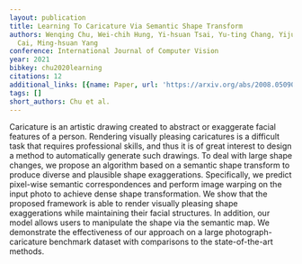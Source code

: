 ```yaml
---
layout: publication
title: Learning To Caricature Via Semantic Shape Transform
authors: Wenqing Chu, Wei-chih Hung, Yi-hsuan Tsai, Yu-ting Chang, Yijun Li, Deng
  Cai, Ming-hsuan Yang
conference: International Journal of Computer Vision
year: 2021
bibkey: chu2020learning
citations: 12
additional_links: [{name: Paper, url: 'https://arxiv.org/abs/2008.05090'}]
tags: []
short_authors: Chu et al.
---
```

Caricature is an artistic drawing created to abstract or exaggerate facial
features of a person. Rendering visually pleasing caricatures is a difficult
task that requires professional skills, and thus it is of great interest to
design a method to automatically generate such drawings. To deal with large
shape changes, we propose an algorithm based on a semantic shape transform to
produce diverse and plausible shape exaggerations. Specifically, we predict
pixel-wise semantic correspondences and perform image warping on the input
photo to achieve dense shape transformation. We show that the proposed
framework is able to render visually pleasing shape exaggerations while
maintaining their facial structures. In addition, our model allows users to
manipulate the shape via the semantic map. We demonstrate the effectiveness of
our approach on a large photograph-caricature benchmark dataset with
comparisons to the state-of-the-art methods.